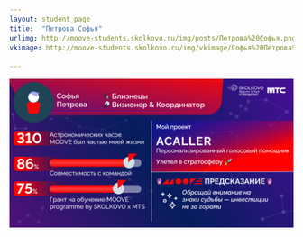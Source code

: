 ```yaml
---
layout: student_page
title:  "Петрова Софья"
urlimg: http://moove-students.skolkovo.ru/img/posts/Петрова%20Софья.png
vkimage: http://moove-students.skolkovo.ru/img/vkimage/Софья%20Петрова%20для%20Вк.png

---
```

<img class="img-fluid" src="/img/posts/Петрова Софья.png" alt="moove-1">
